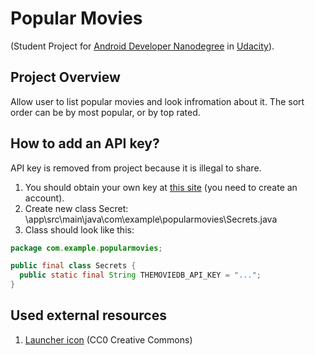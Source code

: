 # Popular Movies
(Student Project for [Android Developer Nanodegree](https://www.udacity.com/course/android-developer-nanodegree-by-google--nd801) in [Udacity](http://udacity.com)).

## Project Overview
Allow user to list popular movies and look infromation about it.
The sort order can be by most popular, or by top rated.

## How to add an API key?
API key is removed from project because it is illegal to share.
1. You should obtain your own key at [this site](https://www.themoviedb.org/settings/api) (you need to create an account).
2. Create new class Secret:
   \app\src\main\java\com\example\popularmovies\Secrets.java
3. Class should look like this:
```java
package com.example.popularmovies;

public final class Secrets {
  public static final String THEMOVIEDB_API_KEY = "...";
}
```

## Used external resources
1. [Launcher icon](http://pixabay.com/en/movie-film-reel-cinema-video-297135/) (CC0 Creative Commons)
